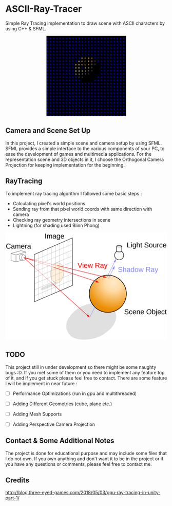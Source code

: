# ASCII-Ray-Tracer
Simple Ray Tracing implementation to draw scene with ASCII characters by using C++ &amp; SFML. 

<p align="center">
    <img src="https://github.com/bugrahanakbulut/ASCII-Ray-Tracer/blob/main/resources/gif/SphereMovement.gif" alt="animated" />
</p>

## Camera and Scene Set Up

In this project, I created a simple scene and camera setup by using SFML. SFML provides a simple interface to the various components of your PC, to ease the development of games and multimedia applications. For the representation scene and 3D objects in it, I choose the Orthogonal Camera Projection for keeping implementation for the beginning.

## RayTracing
To implement ray tracing algorithm I followed some basic steps : 
  - Calculating pixel's world positions
  - Sending ray from that pixel world coords with same direction with camera
  - Checking ray geometry intersections in scene
  - Lightning (for shading used Blinn Phong)


<p align="center">
    <img src="https://github.com/bugrahanakbulut/ASCII-Ray-Tracer/blob/main/resources/gif/Ray_trace_diagram.svg.png" />
</p>

## TODO

This project still in under development so there might be some naughty bugs :D. If you met some of them or you need to implement any feature top of it, and if you get stuck please feel free to contact. There are some feature I will be implement in near future :
    
- [ ] Performance Optimizations (run in gpu and multithreaded)
- [ ] Adding Different Geometries (cube, plane etc.)
- [ ] Adding Mesh Supports
- [ ] Adding Perspective Camera Projection
    
    
## Contact & Some Additional Notes
The project is done for educational purpose and may include some files that I do not own. If you own anything and don't want it to be in the project or if you have any questions or comments, please feel free to contact me.

## Credits

http://blog.three-eyed-games.com/2018/05/03/gpu-ray-tracing-in-unity-part-1/




